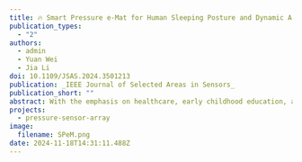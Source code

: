 ```yaml
---
title: 🔥 Smart Pressure e-Mat for Human Sleeping Posture and Dynamic Activity Recognition
publication_types:
  - "2"
authors:
  - admin
  - Yuan Wei
  - Jia Li
doi: 10.1109/JSAS.2024.3501213
publication: _IEEE Journal of Selected Areas in Sensors_
publication_short: ""
abstract: With the emphasis on healthcare, early childhood education, and fitness, non-invasive measurement and recognition methods have received more attention. Pressure sensing has been extensively studied because of its advantages of simple structure, easy access, visualization application, and harmlessness. This paper introduces a Smart Pressure e-Mat (SPeM) system based on piezoresistive material, Velostat, for human monitoring applications, including recognition of sleeping postures, sports, and yoga. After a subsystem scans the e-mat readings and processes the signal, it generates a pressure image stream. Deep neural networks (DNNs) are used to fit and train the pressure image stream and recognize the corresponding human behavior. Four sleeping postures and 13 dynamic activities inspired by Nintendo Switch Ring Fit Adventure (RFA) are used as a preliminary validation of the proposed SPeM system. The SPeM system achieves high accuracies in both applications, demonstrating the high accuracy and generalizability of the models. Compared with other pressure sensor-based systems, SPeM possesses more flexible applications and commercial application prospects, with reliable, robust, and repeatable properties.
projects:
  - pressure-sensor-array
image:
  filename: SPeM.png
date: 2024-11-18T14:31:11.488Z
---
```

